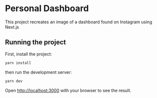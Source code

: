 # Personal Dashboard

This project recreates an image of a dashboard found on Instagram using Next.js

## Running the project

First, install the project:

```bash
yarn install
```

then run the development server:

```bash
yarn dev
```

Open [http://localhost:3000](http://localhost:3000) with your browser to see the result.
